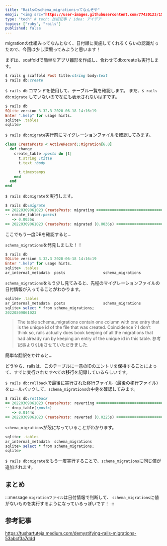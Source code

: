 ```yaml
---
title: "Railsのschema_migrationsってなんぞや"
emoji: "<img src="https://user-images.githubusercontent.com/77420123/157225601-d7fdc37c-a29f-4f4e-94e6-271b30d46111.svg" width="10px">"
type: "tech" # tech: 技術記事 / idea: アイデア
topics: ["ruby", "rails"]
published: false
---
```


migrationの仕組みってなんとなく、日付順に実施してくれるくらいの認識だったので、今回は少し深堀ってみようと思います！

まずは、scaffoldで簡単なアプリ雛形を作成し、合わせてdb:createも実行します。
```ruby
$ rails g scaffold Post title:string body:text
$ rails db:create
```
`$ rails db` コマンドを使用して、テーブル一覧を確認します。
まだ、`$ rails db:migrate` していないのでなにも表示されないはずです。
```ruby
$ rails db
SQLite version 3.32.3 2020-06-18 14:16:19
Enter ".help" for usage hints.
sqlite> .tables
sqlite>
```

`$ rails db:migrate`実行前にマイグレーションファイルを確認してみます。
```ruby
class CreatePosts < ActiveRecord::Migration[6.0]
  def change
    create_table :posts do |t|
      t.string :title
      t.text :body

      t.timestamps
    end
  end
end
```
`$ rails db:migrate`を実行します。
```ruby
$ rails db:migrate
== 20220309061023 CreatePosts: migrating ======================================
-- create_table(:posts)
   -> 0.0036s
== 20220309061023 CreatePosts: migrated (0.0036s) =============================
```
ここでもう一度DBを確認すると...

`schema_migrations`を発見しました！！
```ruby
$ rails db
SQLite version 3.32.3 2020-06-18 14:16:19
Enter ".help" for usage hints.
sqlite> .tables
ar_internal_metadata  posts                 schema_migrations
```
`schema_migrations`をもう少し見てみると、先程のマイグレーションファイルの日付情報が入ってることがわかります。
```ruby
sqlite> .tables
ar_internal_metadata  posts                 schema_migrations
sqlite> select * from schema_migrations;
20220309061023
```

> The table schema_migrations contain one column with one entry that is the unique id of the file that was created. Coincidence ? I don’t think so, rails actually does book keeping of all the migrations that had already run by keeping an entry of the unique id in this table.
参考記事より引用させていただきました.

簡単な翻訳をかけると...

どうやら、railsは、このテーブルに一意のIDのエントリを保持することによって、すでに実行されたすべての移行を記録しているらしいです。

`$ rails db:rollback`で最後に実行された移行ファイル（最後の移行ファイル）をロールバックして、`schema_migrations`の中身を確認してみます。
```ruby
$ rails db:rollback
== 20220309061023 CreatePosts: reverting ======================================
-- drop_table(:posts)
   -> 0.0144s
== 20220309061023 CreatePosts: reverted (0.0225s) =============================
```
`schema_migrations`が殻になっていることがわかります。
```ruby
sqlite> .tables
ar_internal_metadata  schema_migrations
sqlite> select * from schema_migrations;
sqlite>
```
`$ rails db:migrate`をもう一度実行することで、`schema_migrations`に同じ値が追加されます。

## まとめ

:::message
`migrationファイル`は日付情報で判断して、 `schema_migrations`に値がないものを実行するようになっているっぽいです！
:::

## 参考記事

https://tushartuteja.medium.com/demystifying-rails-migrations-53abcf3a7ddd
